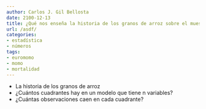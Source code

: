 ```yaml
---
author: Carlos J. Gil Bellosta
date: 2100-12-13
title: ¿Qué nos enseña la historia de los granos de arroz sobre el muestreo de las posterioris?
url: /asdf/
categories:
- estadística
- números
tags:
- euromomo
- momo
- mortalidad
---
```


* La historia de los granos de arroz
* ¿Cuántos cuadrantes hay en un modelo que tiene n variables?
* ¿Cuántas observaciones caen en cada cuadrante?